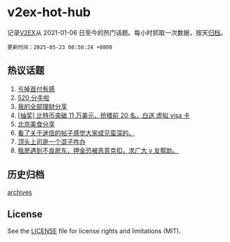 # v2ex-hot-hub

 记录[V2EX](https://www.v2ex.com/)从 2021-01-06 日至今的热门话题。每小时抓取一次数据，按天[归档](archives)。

`更新时间：2025-05-23 08:58:24 +0800`

## 热议话题

1. [亏掉首付有感](https://www.v2ex.com/t/1133437)
1. [520 分手啦](https://www.v2ex.com/t/1133575)
1. [我的全部理财分享](https://www.v2ex.com/t/1133464)
1. [[抽奖] 比特币突破 11 万美元，抢楼前 20 名，白送 虚拟 visa 卡](https://www.v2ex.com/t/1133506)
1. [北京美食分享](https://www.v2ex.com/t/1133416)
1. [看了关于迷信的帖子感觉大家成见蛮深的。](https://www.v2ex.com/t/1133570)
1. [顶头上司是一个混子咋办](https://www.v2ex.com/t/1133444)
1. [租房遇到不良房东，押金恐被恶意克扣，求广大 v 友帮助。](https://www.v2ex.com/t/1133419)

## 历史归档

[archives](archives)

## License

See the [LICENSE](LICENSE) file for license rights and limitations (MIT).

